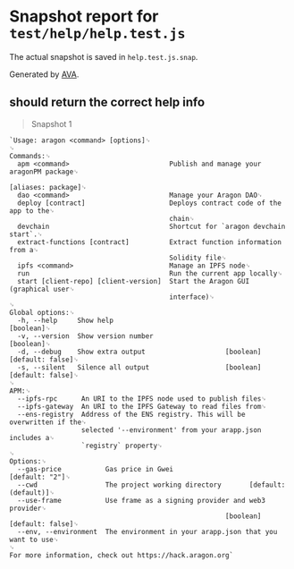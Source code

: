 # Snapshot report for `test/help/help.test.js`

The actual snapshot is saved in `help.test.js.snap`.

Generated by [AVA](https://ava.li).

## should return the correct help info

> Snapshot 1

    `Usage: aragon <command> [options]␊
    ␊
    Commands:␊
      apm <command>                         Publish and manage your aragonPM package␊
                                                                  [aliases: package]␊
      dao <command>                         Manage your Aragon DAO␊
      deploy [contract]                     Deploys contract code of the app to the␊
                                            chain␊
      devchain                              Shortcut for `aragon devchain start`.␊
      extract-functions [contract]          Extract function information from a␊
                                            Solidity file␊
      ipfs <command>                        Manage an IPFS node␊
      run                                   Run the current app locally␊
      start [client-repo] [client-version]  Start the Aragon GUI (graphical user␊
                                            interface)␊
    ␊
    Global options:␊
      -h, --help     Show help                                             [boolean]␊
      -v, --version  Show version number                                   [boolean]␊
      -d, --debug    Show extra output                    [boolean] [default: false]␊
      -s, --silent   Silence all output                   [boolean] [default: false]␊
    ␊
    APM:␊
      --ipfs-rpc      An URI to the IPFS node used to publish files␊
      --ipfs-gateway  An URI to the IPFS Gateway to read files from␊
      --ens-registry  Address of the ENS registry. This will be overwritten if the␊
                      selected '--environment' from your arapp.json includes a␊
                      `registry` property␊
    ␊
    Options:␊
      --gas-price           Gas price in Gwei                         [default: "2"]␊
      --cwd                 The project working directory       [default: (default)]␊
      --use-frame           Use frame as a signing provider and web3 provider␊
                                                          [boolean] [default: false]␊
      --env, --environment  The environment in your arapp.json that you want to use␊
    ␊
    For more information, check out https://hack.aragon.org`

